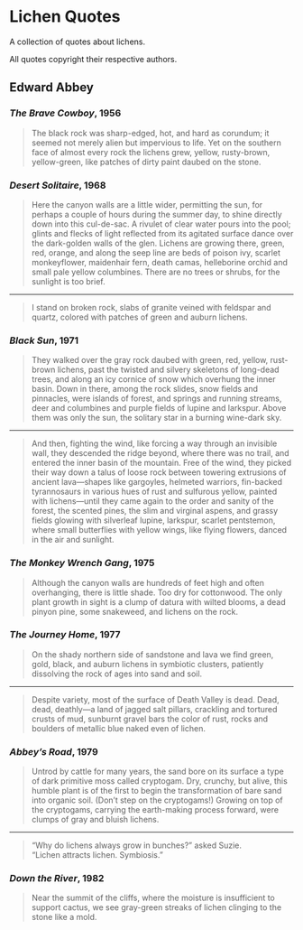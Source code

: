 # Lichen Quotes

A collection of quotes about lichens.

All quotes copyright their respective authors.

## Edward Abbey

### _The Brave Cowboy_, 1956

> The black rock was sharp-edged, hot, and hard as corundum; it seemed not
> merely alien but impervious to life. Yet on the southern face of almost every
> rock the lichens grew, yellow, rusty-brown, yellow-green, like patches of
> dirty paint daubed on the stone.

### _Desert Solitaire_, 1968

> Here the canyon walls are a little wider, permitting the sun, for perhaps a
> couple of hours during the summer day, to shine directly down into this
> cul-de-sac. A rivulet of clear water pours into the pool; glints and flecks of
> light reflected from its agitated surface dance over the dark-golden walls of
> the glen. Lichens are growing there, green, red, orange, and along the seep
> line are beds of poison ivy, scarlet monkeyflower, maidenhair fern, death
> camas, helleborine orchid and small pale yellow columbines. There are no trees
> or shrubs, for the sunlight is too brief.

---

> I stand on broken rock, slabs of granite veined with feldspar and quartz,
> colored with patches of green and auburn lichens.

### _Black Sun_, 1971

> They walked over the gray rock daubed with green, red, yellow, rust-brown
> lichens, past the twisted and silvery skeletons of long-dead trees, and along
> an icy cornice of snow which overhung the inner basin. Down in there, among
> the rock slides, snow fields and pinnacles, were islands of forest, and
> springs and running streams, deer and columbines and purple fields of lupine
> and larkspur. Above them was only the sun, the solitary star in a burning
> wine-dark sky.

---

> And then, fighting the wind, like forcing a way through an invisible wall,
> they descended the ridge beyond, where there was no trail, and entered the
> inner basin of the mountain. Free of the wind, they picked their way down a
> talus of loose rock between towering extrusions of ancient lava—shapes like
> gargoyles, helmeted warriors, fin-backed tyrannosaurs in various hues of rust
> and sulfurous yellow, painted with lichens—until they came again to the order
> and sanity of the forest, the scented pines, the slim and virginal aspens, and
> grassy fields glowing with silverleaf lupine, larkspur, scarlet pentstemon,
> where small butterflies with yellow wings, like flying flowers, danced in the
> air and sunlight.

### _The Monkey Wrench Gang_, 1975

> Although the canyon walls are hundreds of feet high and often overhanging,
> there is little shade. Too dry for cottonwood. The only plant growth in sight
> is a clump of datura with wilted blooms, a dead pinyon pine, some snakeweed,
> and lichens on the rock.

### _The Journey Home_, 1977

> On the shady northern side of sandstone and lava we find green, gold, black,
> and auburn lichens in symbiotic clusters, patiently dissolving the rock of
> ages into sand and soil.

---

> Despite variety, most of the surface of Death Valley is dead. Dead, dead,
> deathly—a land of jagged salt pillars, crackling and tortured crusts of mud,
> sunburnt gravel bars the color of rust, rocks and boulders of metallic blue
> naked even of lichen.

### _Abbey’s Road_, 1979

> Untrod by cattle for many years, the sand bore on its surface a type of dark
> primitive moss called cryptogam. Dry, crunchy, but alive, this humble plant is
> of the first to begin the transformation of bare sand into organic soil.
> (Don’t step on the cryptogams!) Growing on top of the cryptogams, carrying the
> earth-making process forward, were clumps of gray and bluish lichens.

---

> “Why do lichens always grow in bunches?” asked Suzie.  
> “Lichen attracts lichen. Symbiosis.”

### _Down the River_, 1982

> Near the summit of the cliffs, where the moisture is insufficient to support
> cactus, we see gray-green streaks of lichen clinging to the stone like a mold.
